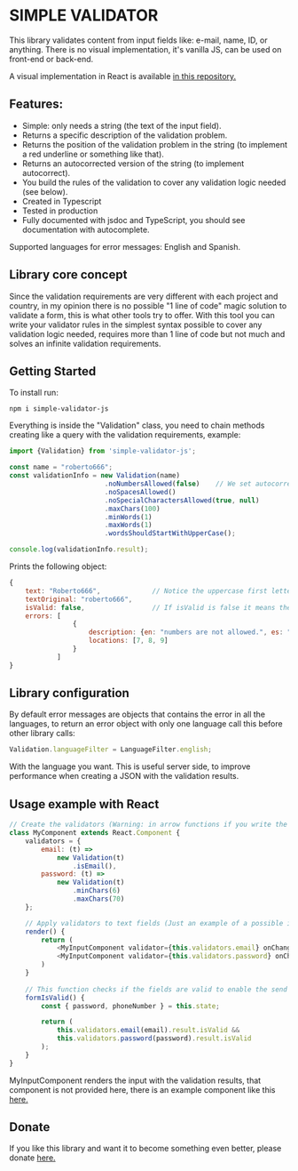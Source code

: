 # SIMPLE VALIDATOR

This library validates content from input fields like: e-mail, name, ID, or anything.
There is no visual implementation, it's vanilla JS, can be used on front-end or back-end.

A visual implementation in React is available [in this repository.](https://github.com/fermmm/simple-validator-react) 

## Features:
   * Simple: only needs a string (the text of the input field).
   * Returns a specific description of the validation problem.
   * Returns the position of the validation problem in the string (to implement a red underline or something like that).
   * Returns an autocorrected version of the string (to implement autocorrect).
   * You build the rules of the validation to cover any validation logic needed (see below).
   * Created in Typescript
   * Tested in production
   * Fully documented with jsdoc and TypeScript, you should see documentation with autocomplete.


Supported languages for error messages: English and Spanish.

## Library core concept

Since the validation requirements are very different with each project and country, in my opinion there is no possible "1 line of code" magic solution to validate a form, this is what other tools try to offer.
With this tool you can write your validator rules in the simplest syntax possible to cover any validation logic needed, requires more than 1 line of code but not much and solves an infinite validation requirements.

## Getting Started

To install run:
```
npm i simple-validator-js
```

Everything is inside the "Validation" class, you need to chain methods creating like a query with the validation requirements, example:

```javascript
import {Validation} from 'simple-validator-js';

const name = "roberto666";
const validationInfo = new Validation(name)
                        .noNumbersAllowed(false)    // We set autocorrect to false for this rule to see how errors are returned.
                        .noSpacesAllowed()
                        .noSpecialCharactersAllowed(true, null)
                        .maxChars(100)
                        .minWords(1)
                        .maxWords(1)
                        .wordsShouldStartWithUpperCase();

console.log(validationInfo.result);
```

Prints the following object:

```javascript
{
    text: "Roberto666",             // Notice the uppercase first letter was auto-corrected and this is the correct version.
    textOriginal: "roberto666",
    isValid: false,                 // If isValid is false it means there are errors even after auto-correcting.
    errors: [
                {
                    description: {en: "numbers are not allowed.", es: "no se permite escribir números."},
                    locations: [7, 8, 9]
                }
            ]
}
```

## Library configuration

By default error messages are objects that contains the error in all the languages, to return an error object with only one language call this before other library calls:

```javascript
Validation.languageFilter = LanguageFilter.english;
```

With the language you want.
This is useful server side, to improve performance when creating a JSON with the validation results.

## Usage example with React

```javascript
// Create the validators (Warning: in arrow functions if you write the {} you must also write return):
class MyComponent extends React.Component {
    validators = {
        email: (t) =>
            new Validation(t)
                .isEmail(),
        password: (t) =>
            new Validation(t)
                .minChars(6)
                .maxChars(70)
    };

    // Apply validators to text fields (Just an example of a possible implementation):
    render() {
        return (
            <MyInputComponent validator={this.validators.email} onChange={this.setState(...)}/>
            <MyInputComponent validator={this.validators.password} onChange={this.setState(...)}/>
        )
    }
    
    // This function checks if the fields are valid to enable the send button in the form:
    formIsValid() {
        const { password, phoneNumber } = this.state;

        return (
            this.validators.email(email).result.isValid &&
            this.validators.password(password).result.isValid
        );
    }
}
```

MyInputComponent renders the input with the validation results, that component is not provided here, there is an example component like this [here.](https://github.com/fermmm/simple-validator-react)

## Donate

If you like this library and want it to become something even better, please donate [here.](https://www.paypal.me/fermmm)
